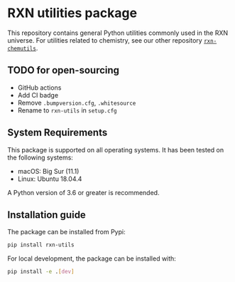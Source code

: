 # RXN utilities package

This repository contains general Python utilities commonly used in the RXN universe.
For utilities related to chemistry, see our other repository [`rxn-chemutils`](https://github.com/rxn4chemistry/rxn-chemutils).

## TODO for open-sourcing

* GitHub actions
* Add CI badge
* Remove `.bumpversion.cfg`, `.whitesource`
* Rename to `rxn-utils` in `setup.cfg`

## System Requirements

This package is supported on all operating systems. 
It has been tested on the following systems:
+ macOS: Big Sur (11.1)
+ Linux: Ubuntu 18.04.4

A Python version of 3.6 or greater is recommended.

## Installation guide

The package can be installed from Pypi:
```bash
pip install rxn-utils
```

For local development, the package can be installed with:
```bash
pip install -e .[dev]
```
